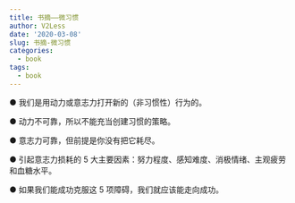 ```yaml
---
title: 书摘——微习惯
author: V2Less
date: '2020-03-08'
slug: 书摘-微习惯
categories:
  - book
tags:
  - book
---
```


● 我们是用动力或意志力打开新的（非习惯性）行为的。

● 动力不可靠，所以不能充当创建习惯的策略。 

● 意志力可靠，但前提是你没有把它耗尽。 

● 引起意志力损耗的 5 大主要因素：努力程度、感知难度、消极情绪、主观疲劳和血糖水平。 

● 如果我们能成功克服这 5 项障碍，我们就应该能走向成功。
